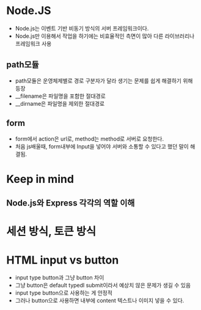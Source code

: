 # Node.JS

  * Node.js는 이벤트 기반 비동기 방식의 서버 프레임워크이다.
  * Node.js만 이용해서 작업을 하기에는 비효율적인 측면이 많아 다른 라이브러리나 프레임워크 사용
  
## path모듈

  * path모듈은 운영체제별로 경로 구분자가 달라 생기는 문제를 쉽게 해결하기 위해 등장
  * __filename은 파일명을 포함한 절대경로
  * __dirname은 파일명을 제외한 절대경로

## form

  * form에서 action은 url로, method는 method로 서버로 요청한다.
  * 처음 js배울때, form내부에 Input을 넣어야 서버와 소통할 수 있다고 했던 말이 해결됨.

# Keep in mind

  ## Node.js와 Express 각각의 역할 이해

# 세션 방식, 토큰 방식

# HTML input vs button

  * input type button과 그냥 button 차이
  * 그냥 button은 default typedl submit이라서 예상치 않은 문제가 생길 수 있음
  * input type button으로 사용하는 게 안정적
  * 그러나 button으로 사용하면 내부에 content 텍스트나 이미지 넣을 수 있다.